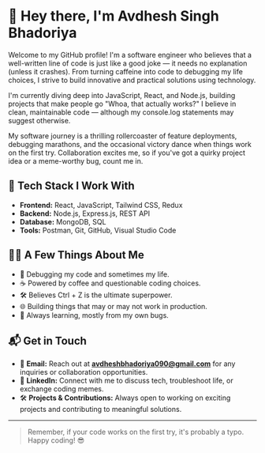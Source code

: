 # 👋 Hey there, I'm Avdhesh Singh Bhadoriya

Welcome to my GitHub profile! I'm a software engineer who believes that a well-written line of code is just like a good joke — it needs no explanation (unless it crashes). From turning caffeine into code to debugging my life choices, I strive to build innovative and practical solutions using technology.

I'm currently diving deep into JavaScript, React, and Node.js, building projects that make people go "Whoa, that actually works?" I believe in clean, maintainable code — although my console.log statements may suggest otherwise.

My software journey is a thrilling rollercoaster of feature deployments, debugging marathons, and the occasional victory dance when things work on the first try. Collaboration excites me, so if you've got a quirky project idea or a meme-worthy bug, count me in.

## 🚀 Tech Stack I Work With
- **Frontend:** React, JavaScript, Tailwind CSS, Redux
- **Backend:** Node.js, Express.js, REST API
- **Database:** MongoDB, SQL
- **Tools:** Postman, Git, GitHub, Visual Studio Code

## 🧑‍💻 A Few Things About Me
- 🐞 Debugging my code and sometimes my life.
- ☕ Powered by coffee and questionable coding choices.
- 🛠️ Believes Ctrl + Z is the ultimate superpower.
- 🌐 Building things that may or may not work in production.
- 🧠 Always learning, mostly from my own bugs.

## 📬 Get in Touch
- 📧 **Email:** Reach out at **avdheshbhadoriya090@gmail.com** for any inquiries or collaboration opportunities.
- 💼 **LinkedIn:** Connect with me to discuss tech, troubleshoot life, or exchange coding memes.
- 🛠️ **Projects & Contributions:** Always open to working on exciting projects and contributing to meaningful solutions.

---

> Remember, if your code works on the first try, it's probably a typo. Happy coding! 😎


